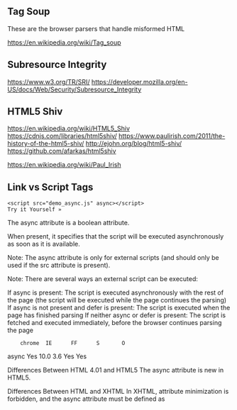 
<!--
-->

Tag Soup
--------

These are the browser parsers that handle misformed HTML

https://en.wikipedia.org/wiki/Tag_soup

Subresource Integrity
---------------------

https://www.w3.org/TR/SRI/
https://developer.mozilla.org/en-US/docs/Web/Security/Subresource_Integrity

HTML5 Shiv
----------

https://en.wikipedia.org/wiki/HTML5_Shiv
https://cdnjs.com/libraries/html5shiv/
https://www.paulirish.com/2011/the-history-of-the-html5-shiv/
http://ejohn.org/blog/html5-shiv/
https://github.com/afarkas/html5shiv

https://en.wikipedia.org/wiki/Paul_Irish

Link vs Script Tags
-------------------

```
<script src="demo_async.js" async></script>
Try it Yourself »
```

The async attribute is a boolean attribute.

When present, it specifies that the script will be executed asynchronously as soon as it is available.

Note: The async attribute is only for external scripts (and should only be used if the src attribute is present).

Note: There are several ways an external script can be executed:

If async is present: The script is executed asynchronously with the rest of the page (the script will be executed while the page continues the parsing)
If async is not present and defer is present: The script is executed when the page has finished parsing
If neither async or defer is present: The script is fetched and executed immediately, before the browser continues parsing the page

        chrome  IE      FF      S       O
async   Yes     10.0    3.6     Yes     Yes

Differences Between HTML 4.01 and HTML5
The async attribute is new in HTML5.

Differences Between HTML and XHTML
In XHTML, attribute minimization is forbidden, and the async attribute must be defined as <script async="async">.

an I load javascript code using <link> tag
http://stackoverflow.com/questions/2631635/ddg#2631785

Link "rel" types
----------------

name = cdata [CS]

This attribute names the current anchor so that it may be the
destination of another link. The value of this attribute must be a
unique anchor name. The scope of this name is the current document.
Note that this attribute shares the same name space as the id
attribute.

href = uri [CT]

This attribute specifies the location of a Web resource, thus
defining a link between the current element (the source anchor) and
the destination anchor defined by this attribute.

hreflang = langcode [CI]

This attribute specifies the base language of the resource designated
by href and may only be used when href is specified.

type = content-type [CI]

This attribute gives an advisory hint as to the content type of the
content available at the link target address. It allows user agents
to opt to use a fallback mechanism rather than fetch the content
if they are advised that they will get content in a content type
they do not support.

Authors who use this attribute take responsibility to manage the
risk that it may become inconsistent with the content available at
the link target address.

For the current list of registered content types, please consult
[MIMETYPES].

rel = link-types [CI]

This attribute describes the relationship from the current document
to the anchor specified by the href attribute. The value of this
attribute is a space-separated list of link types.

rev = link-types [CI]

This attribute is used to describe a reverse link from the anchor
specified by the href attribute to the current document. The value
of this attribute is a space-separated list of link types.

charset = charset [CI]

This attribute specifies the character encoding of the resource
designated by the link. Please consult the section on character
encodings for more details.



Authors may use the following recognized link types, listed here
with their conventional interpretations. In the DTD, %LinkTypes
refers to a space-separated list of link types. White space characters
are not permitted within link types.



These link types are case-insensitive, i.e., "Alternate" has the
same meaning as "alternate".



User agents, search engines, etc. may interpret these link types
in a variety of ways. For example, user agents may provide access
to linked documents through a navigation bar.



Alternate

Designates substitute versions for the document in which the link
occurs. When used together with the lang attribute, it implies a
translated version of the document. When used together with the
media attribute, it implies a version designed for a different
medium (or media).

Stylesheet

Refers to an external style sheet. See the section on external style
sheets for details. This is used together with the link type
"Alternate" for user-selectable alternate style sheets.

Start

Refers to the first document in a collection of documents. This
link type tells search engines which document is considered by the
author to be the starting point of the collection.

Next

Refers to the next document in a linear sequence of documents. User
agents may choose to preload the "next" document, to reduce the
perceived load time.

Prev

Refers to the previous document in an ordered series of documents.
Some user agents also support the synonym "Previous".

Contents

Refers to a document serving as a table of contents. Some user
agents also support the synonym ToC (from "Table of Contents").

Index

Refers to a document providing an index for the current document.

Glossary

Refers to a document providing a glossary of terms that pertain to
the current document.

Copyright

Refers to a copyright statement for the current document.

Chapter

Refers to a document serving as a chapter in a collection of
documents.

Section

Refers to a document serving as a section in a collection of
documents.

Subsection

Refers to a document serving as a subsection in a collection of
documents.

Appendix

Refers to a document serving as an appendix in a collection of
documents.

Help

Refers to a document offering help (more information, links to other
sources information, etc.)

Bookmark

Refers to a bookmark. A bookmark is a link to a key entry point
within an extended document. The title attribute may be used, for
example, to label the bookmark. Note that several bookmarks may be
defined in each document.

Authors may wish to define additional link types not described in
this specification. If they do so, they should use a profile to
cite the conventions used to define the link types. Please see the
profile attribute of the HEAD element for more details.

ShareThis Performance Problem
------------------------------

I think this site provides share buttons - this article talks about
its behavior.

https://benmarshall.me/sharethis-slowing-down-site/

<!-- vim: set autoindent expandtab sw=4 syntax=markdown: -->
